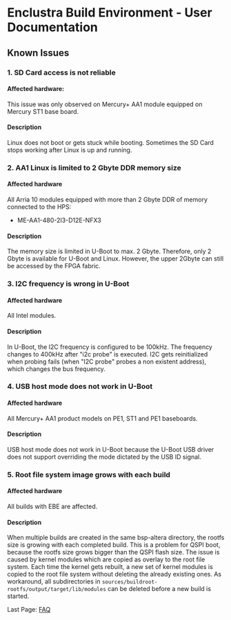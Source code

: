# Enclustra Build Environment - User Documentation

## Known Issues

### 1. SD Card access is not reliable

#### Affected hardware:

This issue was only observed on Mercury+ AA1 module equipped on Mercury ST1 base board.

#### Description

Linux does not boot or gets stuck while booting. Sometimes the SD Card stops working after Linux is up and running.

### 2. AA1 Linux is limited to 2 Gbyte DDR memory size

#### Affected hardware

All Arria 10 modules equipped with more than 2 Gbyte DDR of memory connected to the HPS:

- ME-AA1-480-2I3-D12E-NFX3

#### Description

The memory size is limited in U-Boot to max. 2 Gbyte. Therefore, only 2 Gbyte is available for U-Boot and Linux. However, the upper 2Gbyte can still be accessed by the FPGA fabric.

### 3. I2C frequency is wrong in U-Boot

#### Affected hardware

All Intel modules.

#### Description

In U-Boot, the I2C frequency is configured to be 100kHz. The frequency changes to 400kHz after "i2c probe" is executed. I2C gets reinitialized when probing fails (when "I2C probe" probes a non existent address), which changes the bus frequency.

### 4. USB host mode does not work in U-Boot

#### Affected hardware

All Mercury+ AA1 product models on PE1, ST1 and PE1 baseboards.

#### Description

USB host mode does not work in U-Boot because the U-Boot USB driver does not support overriding the mode dictated by the USB ID signal.

### 5. Root file system image grows with each build

#### Affected hardware

All builds with EBE are affected.

#### Description

When multiple builds are created in the same bsp-altera directory, the rootfs size is growing with each completed build. This is a problem for QSPI boot, because the rootfs size grows bigger than the QSPI flash size.
The issue is caused by kernel modules which are copied as overlay to the root file system. Each time the kernel gets rebuilt, a new set of kernel modules is copied to the root file system without deleting the already existing ones. As workaround, all subdirectories in `sources/buildroot-rootfs/output/target/lib/modules` can be deleted before a new build is started.

Last Page: [FAQ](./7_FAQ.md)
